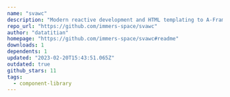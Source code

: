 ```yaml
---
name: "svawc"
description: "Modern reactive development and HTML templating to A-Frame component development without compromising on speed, usability, or bundle size"
repo_url: "https://github.com/immers-space/svawc"
author: "datatitian"
homepage: "https://github.com/immers-space/svawc#readme"
downloads: 1
dependents: 1
updated: "2023-02-20T15:43:51.065Z"
outdated: true
github_stars: 11
tags: 
  - component-library
---
```

